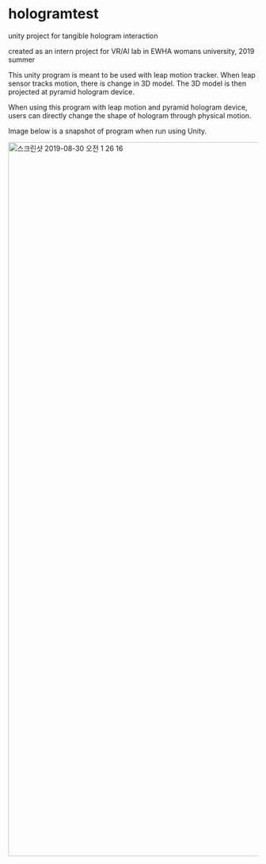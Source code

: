# hologramtest
unity project for tangible hologram interaction

created as an intern project for VR/AI lab in EWHA womans university, 2019 summer

This unity program is meant to be used with leap motion tracker.
When leap sensor tracks motion, there is change in 3D model. The 3D model is then projected at pyramid hologram device.

When using this program with leap motion and pyramid hologram device, users can directly change the shape of hologram through physical motion.

Image below is a snapshot of program when run using Unity.

<img width="1440" alt="스크린샷 2019-08-30 오전 1 26 16" src="https://user-images.githubusercontent.com/52374798/105572727-4fcc4300-5d9c-11eb-91cb-553d73516a5c.png">
